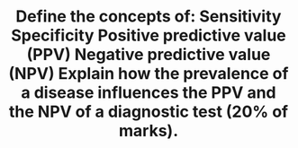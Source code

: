 ---
title: "Define the concepts of: Sensitivity Specificity Positive predictive value (PPV) Negative predictive value (NPV) Explain how the prevalence of a disease influences the PPV and the NPV of a diagnostic test (20% of marks)."
entityType: SAQ
exam: PEX
college: CICM
year: 2011
sitting: A
question: 15
passRate: 50
lo:
- "[[Evidence Based Medicine 2f]]"
EC_extraCredit:
- "Better answers included a 2 x 2 table denoting true and false positives and negatives."
- "Bayes’ Theorem was noted in more comprehensive answers."
EC_expectedDomains:
- "The question required a precise definition of each term."
- "Discussion of sensitivity, specificity, positive predictive value (PPV) and negative predictive value (NPV) needed to be consistent with accurately quoted formulae."
- "The directional influence of prevalence on PPV and NPV should have been stated clearly."
resources:
- "Statistical methods for anaesthesia and intensive care, Myles and Ginn."
---